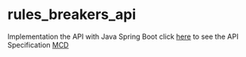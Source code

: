 # rules_breakers_api
Implementation the API with Java Spring Boot
click [here](https://petstore.swagger.io/?url=https://raw.githubusercontent.com/Rules-Breakers-Team/rules_breakers_api/main/docs/NHotel.yml) to see the API Specification 
[MCD](https://github.com/Rules-Breakers-Team/rules_breakers_api/blob/main/docs/Screenshot%20from%202022-09-01%2015-33-29.png)
